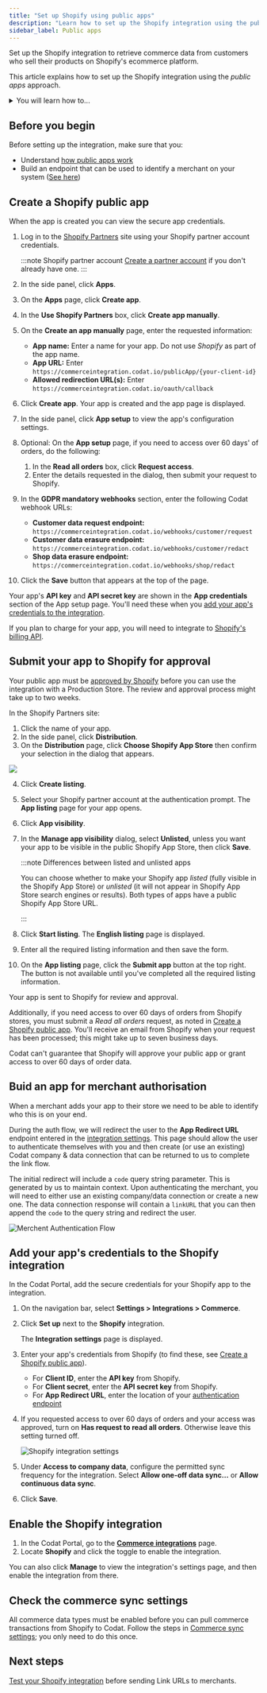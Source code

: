 ```yaml
---
title: "Set up Shopify using public apps"
description: "Learn how to set up the Shopify integration using the public apps approach to merchant data connection"
sidebar_label: Public apps
---
```


Set up the Shopify integration to retrieve commerce data from customers who sell their products on Shopify's ecommerce platform.

This article explains how to set up the Shopify integration using the _public apps_ approach.

<details>

<summary>You will learn how to...</summary>

- [Create a Shopify app](/integrations/commerce/shopify/commerce-shopify-public-apps#create-a-shopify-app)
- [Submit your app to Shopify for approval](/integrations/commerce/shopify/commerce-shopify-public-apps#submit-your-app-to-shopify-for-approval)
- [Buid an app for merchant authorisation](buid-an-app-for-merchant-authorisation)
- [Add your app's credentials to the Shopify integration](/integrations/commerce/shopify/commerce-shopify-public-apps#add-your-apps-credentials-to-the-shopify-integration)
- [Enable the Shopify integration](/integrations/commerce/shopify/commerce-shopify-public-apps#enable-the-shopify-integration)
- [Check the commerce sync settings](/integrations/commerce/shopify/commerce-shopify-public-apps#check-the-commerce-sync-settings)

</details>

## Before you begin

Before setting up the integration, make sure that you:

- Understand [how public apps work](/integrations/commerce/shopify/commerce-shopify#about-public-apps)
- Build an endpoint that can be used to identify a merchant on your system ([See here](/integrations/commerce/shopify/commerce-shopify-public-app-authentication))

## Create a Shopify public app

When the app is created you can view the secure app credentials.

1. Log in to the [Shopify Partners](https://developers.shopify.com/) site using your Shopify partner account credentials.

   :::note Shopify partner account
   [Create a partner account](https://partners.shopify.com/signup/developer) if you don't already have one.
   :::

2. In the side panel, click **Apps**.
3. On the **Apps** page, click **Create app**.
4. In the **Use Shopify Partners** box, click **Create app manually**.
5. On the **Create an app manually** page, enter the requested information:
   - **App name:** Enter a name for your app. Do not use _Shopify_ as part of the app name.
   - **App URL:** Enter `https://commerceintegration.codat.io/publicApp/{your-client-id}`
   - **Allowed redirection URL(s):** Enter `https://commerceintegration.codat.io/oauth/callback`
6. Click **Create app**. Your app is created and the app page is displayed.
7. In the side panel, click **App setup** to view the app's configuration settings.
8. Optional: On the **App setup** page, if you need to access over 60 days' of orders, do the following:
   1. In the **Read all orders** box, click **Request access**.
   2. Enter the details requested in the dialog, then submit your request to Shopify.
9. In the **GDPR mandatory webhooks** section, enter the following Codat webhook URLs:
   - **Customer data request endpoint:** `https://commerceintegration.codat.io/webhooks/customer/request`
   - **Customer data erasure endpoint:** `https://commerceintegration.codat.io/webhooks/customer/redact`
   - **Shop data erasure endpoint:** `https://commerceintegration.codat.io/webhooks/shop/redact`
10. Click the **Save** button that appears at the top of the page.

Your app's **API key** and **API secret key** are shown in the **App credentials** section of the App setup page. You'll need these when you [add your app's credentials to the integration](/integrations/commerce/shopify/commerce-shopify-public-apps#add-your-apps-credentials-to-the-shopify-integration).

If you plan to charge for your app, you will need to integrate to [Shopify's billing API](https://shopify.dev/docs/apps/billing).

## Submit your app to Shopify for approval

Your public app must be [approved by Shopify](https://shopify.dev/apps/store/requirements) before you can use the integration with a Production Store. The review and approval process might take up to two weeks.

In the Shopify Partners site:

1. Click the name of your app.
2. In the side panel, click **Distribution**.
3. On the **Distribution** page, click **Choose Shopify App Store** then confirm your selection in the dialog that appears.

<img src="/img/old/386725f-choose-shopify-app-store.png" />

4. Click **Create listing**.
5. Select your Shopify partner account at the authentication prompt. The **App listing** page for your app opens.
6. Click **App visibility**.
7. In the **Manage app visibility** dialog, select **Unlisted**, unless you want your app to be visible in the public Shopify App Store, then click **Save**.

   :::note Differences between listed and unlisted apps

   You can choose whether to make your Shopify app _listed_ (fully visible in the Shopify App Store) or _unlisted_ (it will not appear in Shopify App Store search engines or results). Both types of apps have a public Shopify App Store URL.

   :::

8. Click **Start listing**. The **English listing** page is displayed.
9. Enter all the required listing information and then save the form.
10. On the **App listing** page, click the **Submit app** button at the top right. The button is not available until you've completed all the required listing information.

Your app is sent to Shopify for review and approval.

Additionally, if you need access to over 60 days of orders from Shopify stores, you must submit a _Read all orders_ request, as noted in [Create a Shopify public app](/integrations/commerce/shopify/commerce-shopify-public-apps#create-a-shopify-public-app). You'll receive an email from Shopify when your request has been processed; this might take up to seven business days.

Codat can't guarantee that Shopify will approve your public app or grant access to over 60 days of order data.

## Buid an app for merchant authorisation

When a merchant adds your app to their store we need to be able to identify who this is on your end.

During the auth flow, we will redirect the user to the **App Redirect URL** endpoint entered in the [integration settings](/integrations/commerce/shopify/commerce-shopify-public-apps#add-your-apps-credentials-to-the-shopify-integration). This page should allow the user to authenticate themselves with you and then create (or use an existing) Codat company & data connection that can be returned to us to complete the link flow.

The initial redirect will include a `code` query string parameter. This is generated by us to maintain context. Upon authenticating the merchant, you will need to either use an existing company/data connection or create a new one. The data connection response will contain a `linkURL` that you can then append the `code` to the query string and redirect the user.

![Merchent Authentication Flow](/img/integrations/commerce/shopify/merchant-auth-flow.png)

## Add your app's credentials to the Shopify integration

In the Codat Portal, add the secure credentials for your Shopify app to the integration.

1. On the navigation bar, select **Settings > Integrations > Commerce**.

2. Click **Set up** next to the **Shopify** integration.

   The **Integration settings** page is displayed.

3. Enter your app's credentials from Shopify (to find these, see [Create a Shopify public app](/integrations/commerce/shopify/commerce-shopify-public-apps#create-a-shopify-public-app)).
   - For **Client ID**, enter the **API key** from Shopify.
   - For **Client secret**, enter the **API secret key** from Shopify.
   - For **App Redirect URL**, enter the location of your [authentication endpoint](/integrations/commerce/shopify/commerce-shopify-public-app#buid-an-app-for-merchant-authorisation)

4. If you requested access to over 60 days of orders and your access was approved, turn on **Has request to read all orders**. Otherwise leave this setting turned off.

   ![Shopify integration settings](/img/integrations/commerce/shopify/76d5c94-Shopify_integration_settings.png "The 'Has request to read all orders' checkbox on the Shopify integration settings page.")

5. Under **Access to company data**, configure the permitted sync frequency for the integration. Select **Allow one-off data sync…** or **Allow continuous data sync**.

6. Click **Save**.

## Enable the Shopify integration

1. In the Codat Portal, go to the <a className="external" href="https://app.codat.io/settings/integrations/commerce" target="blank">**Commerce integrations**</a> page.
2. Locate **Shopify** and click the toggle to enable the integration.

You can also click **Manage** to view the integration's settings page, and then enable the integration from there.

## Check the commerce sync settings

All commerce data types must be enabled before you can pull commerce transactions from Shopify to Codat. Follow the steps in [Commerce sync settings](/integrations/commerce/commerce-sync-settings); you only need to do this once.

## Next steps

[Test your Shopify integration](test-shopify) before sending Link URLs to merchants.